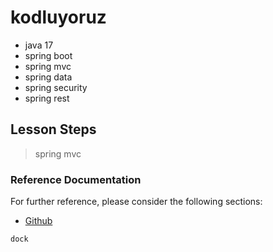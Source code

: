 # kodluyoruz
- java 17
- spring boot
- spring mvc
- spring data
- spring security
- spring rest

## Lesson Steps
>spring mvc


### Reference Documentation

For further reference, please consider the following sections:

* [Github]( https://github.com/uygarcankat/KodluyoruzSpringBoot)

```shell
dock
```




